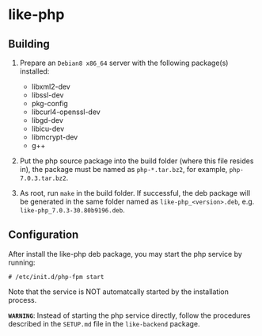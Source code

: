 # like-php

## Building

1. Prepare an `Debian8 x86_64` server with the following package(s)
   installed:

    * libxml2-dev
    * libssl-dev
    * pkg-config
    * libcurl4-openssl-dev
    * libgd-dev
    * libicu-dev
    * libmcrypt-dev
    * g++

2. Put the php source package into the build folder (where this file
   resides in), the package must be named as `php-*.tar.bz2`, for
   example, `php-7.0.3.tar.bz2`.

3. As root, run `make` in the build folder. If successful, the deb package
   will be generated in the same folder named as `like-php_<version>.deb`,
   e.g. `like-php_7.0.3-30.80b9196.deb`.

## Configuration

After install the like-php deb package, you may start the php service
by running:

    # /etc/init.d/php-fpm start

Note that the service is NOT automatcally started by the installation
process.

**`WARNING`**: Instead of starting the php service directly, follow
the procedures described in the `SETUP.md` file in the `like-backend`
package.

